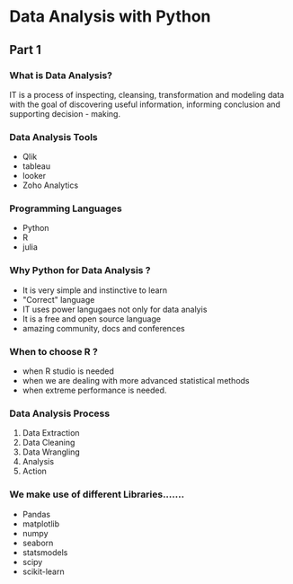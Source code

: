 # Data Analysis with Python
## Part 1                                                      
### What is Data Analysis?
IT is a process of inspecting, cleansing, transformation and modeling data with the goal of discovering useful information, informing conclusion and supporting decision - making.
### Data Analysis Tools
- Qlik
- tableau
- looker
- Zoho Analytics
### Programming Languages
- Python 
- R
- julia
### Why Python for Data Analysis ?
- It is very simple and  instinctive to learn
- "Correct" language
- IT uses power langugaes not only for data analyis 
- It is a free and open source language
- amazing community, docs and conferences 
### When to choose R ?
- when R studio is needed
- when we are dealing with more advanced statistical methods
- when extreme performance is needed.
### Data Analysis Process
1. Data Extraction 
2. Data Cleaning
3. Data Wrangling
4. Analysis
5. Action
### We make use of different Libraries.......
 - Pandas
 - matplotlib
 - numpy
 - seaborn
 - statsmodels
 - scipy
 - scikit-learn



   
